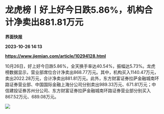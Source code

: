 # 龙虎榜丨好上好今日跌5.86%，机构合计净卖出881.81万元
**界面快报**

**2023-10-26 14:13**

**https://www.jiemian.com/article/10294128.html**

10月26日，好上好今日跌5.86%，全天换手率达40.54%，振幅达5.73%。龙虎榜数据显示，营业部席位合计净卖出868.77万元。其中，机构买入1140.47万元，卖出2022.28万元，合计净卖出881.81万元。此外，东方财富证券拉萨金融城南环路证券营业部、中国国际金融上海分公司分别卖出989.33万元、671.81万元；中信建投证券苏州分公司、东方财富证券拉萨金融城南环路证券营业部分别买入867.52万元、689.08万元。

![](https://img2.jiemian.com/101/original/20231026/169832914787136600_a700xH.png)
